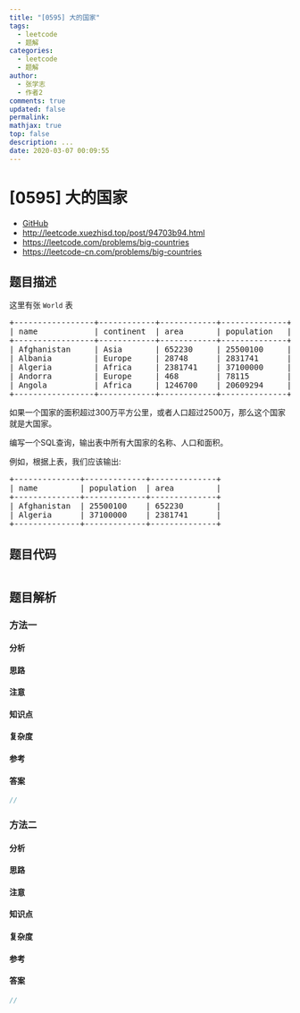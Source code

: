 ```yaml
---
title: "[0595] 大的国家"
tags:
  - leetcode
  - 题解
categories:
  - leetcode
  - 题解
author:
  - 张学志
  - 作者2
comments: true
updated: false
permalink:
mathjax: true
top: false
description: ...
date: 2020-03-07 00:09:55
---
```



# [0595] 大的国家
* [GitHub](https://github.com/algoboy101/LeetCodeCrowdsource/tree/master/_posts/QA/%5B0595%5D%20%E5%A4%A7%E7%9A%84%E5%9B%BD%E5%AE%B6.md)
* http://leetcode.xuezhisd.top/post/94703b94.html
* https://leetcode.com/problems/big-countries
* https://leetcode-cn.com/problems/big-countries


## 题目描述

<p>这里有张&nbsp;<code>World</code> 表</p>

<pre>+-----------------+------------+------------+--------------+---------------+
| name            | continent  | area       | population   | gdp           |
+-----------------+------------+------------+--------------+---------------+
| Afghanistan     | Asia       | 652230     | 25500100     | 20343000      |
| Albania         | Europe     | 28748      | 2831741      | 12960000      |
| Algeria         | Africa     | 2381741    | 37100000     | 188681000     |
| Andorra         | Europe     | 468        | 78115        | 3712000       |
| Angola          | Africa     | 1246700    | 20609294     | 100990000     |
+-----------------+------------+------------+--------------+---------------+
</pre>

<p>如果一个国家的面积超过300万平方公里，或者人口超过2500万，那么这个国家就是大国家。</p>

<p>编写一个SQL查询，输出表中所有大国家的名称、人口和面积。</p>

<p>例如，根据上表，我们应该输出:</p>

<pre>+--------------+-------------+--------------+
| name         | population  | area         |
+--------------+-------------+--------------+
| Afghanistan  | 25500100    | 652230       |
| Algeria      | 37100000    | 2381741      |
+--------------+-------------+--------------+
</pre>



## 题目代码

```cpp
```


## 题目解析


### 方法一

#### 分析

#### 思路

#### 注意

#### 知识点

#### 复杂度

#### 参考

#### 答案

```cpp
//
```


### 方法二

#### 分析

#### 思路

#### 注意

#### 知识点

#### 复杂度

#### 参考

#### 答案

```cpp
//
```


